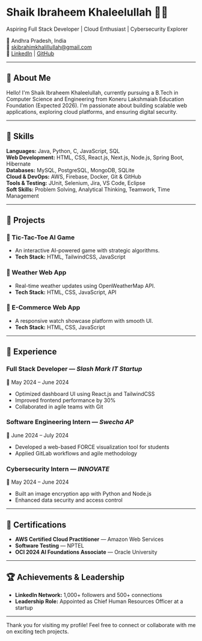 # Shaik Ibraheem Khaleelullah 👨‍💻

Aspiring Full Stack Developer | Cloud Enthusiast | Cybersecurity Explorer

📍 Andhra Pradesh, India  
📧 skibrahimkhalillullah@gmail.com  
🔗 [LinkedIn](https://www.linkedin.com/in/shaik-ibraheem-khaleelullah/) | [GitHub](https://github.com/sik2005)

---

## 🧠 About Me

Hello! I'm Shaik Ibraheem Khaleelullah, currently pursuing a B.Tech in Computer Science and Engineering from Koneru Lakshmaiah Education Foundation (Expected 2026). I'm passionate about building scalable web applications, exploring cloud platforms, and ensuring digital security.

---

## 🚀 Skills

**Languages:** Java, Python, C, JavaScript, SQL  
**Web Development:** HTML, CSS, React.js, Next.js, Node.js, Spring Boot, Hibernate  
**Databases:** MySQL, PostgreSQL, MongoDB, SQLite  
**Cloud & DevOps:** AWS, Firebase, Docker, Git & GitHub  
**Tools & Testing:** JUnit, Selenium, Jira, VS Code, Eclipse  
**Soft Skills:** Problem Solving, Analytical Thinking, Teamwork, Time Management

---

## 🧩 Projects

### 🔹 Tic-Tac-Toe AI Game
- An interactive AI-powered game with strategic algorithms.
- **Tech Stack:** HTML, TailwindCSS, JavaScript

### 🔹 Weather Web App
- Real-time weather updates using OpenWeatherMap API.
- **Tech Stack:** HTML, CSS, JavaScript, API

### 🔹 E-Commerce Web App
- A responsive watch showcase platform with smooth UI.
- **Tech Stack:** HTML, CSS, JavaScript

---

## 💼 Experience

### Full Stack Developer — *Slash Mark IT Startup*  
📆 May 2024 – June 2024  
- Optimized dashboard UI using React.js and TailwindCSS  
- Improved frontend performance by 30%  
- Collaborated in agile teams with Git

### Software Engineering Intern — *Swecha AP*  
📆 June 2024 – July 2024  
- Developed a web-based FORCE visualization tool for students  
- Applied GitLab workflows and agile methodology

### Cybersecurity Intern — *INNOVATE*  
📆 May 2024 – June 2024  
- Built an image encryption app with Python and Node.js  
- Enhanced data security and access control

---

## 📜 Certifications

- **AWS Certified Cloud Practitioner** — Amazon Web Services  
- **Software Testing** — NPTEL  
- **OCI 2024 AI Foundations Associate** — Oracle University

---

## 🏆 Achievements & Leadership

- **LinkedIn Network:** 1,000+ followers and 500+ connections  
- **Leadership Role:** Appointed as Chief Human Resources Officer at a startup

---

Thank you for visiting my profile! Feel free to connect or collaborate with me on exciting tech projects.
